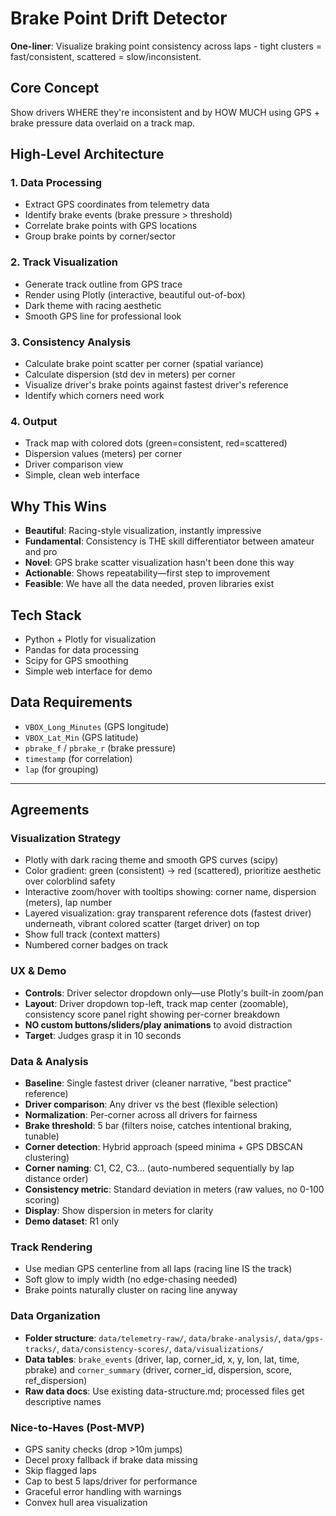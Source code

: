 # Brake Point Drift Detector

**One-liner**: Visualize braking point consistency across laps - tight clusters = fast/consistent, scattered = slow/inconsistent.

## Core Concept

Show drivers WHERE they're inconsistent and by HOW MUCH using GPS + brake pressure data overlaid on a track map.

## High-Level Architecture

### 1. Data Processing
- Extract GPS coordinates from telemetry data
- Identify brake events (brake pressure > threshold)
- Correlate brake points with GPS locations
- Group brake points by corner/sector

### 2. Track Visualization
- Generate track outline from GPS trace
- Render using Plotly (interactive, beautiful out-of-box)
- Dark theme with racing aesthetic
- Smooth GPS line for professional look

### 3. Consistency Analysis
- Calculate brake point scatter per corner (spatial variance)
- Calculate dispersion (std dev in meters) per corner
- Visualize driver's brake points against fastest driver's reference
- Identify which corners need work

### 4. Output
- Track map with colored dots (green=consistent, red=scattered)
- Dispersion values (meters) per corner
- Driver comparison view
- Simple, clean web interface

## Why This Wins

- **Beautiful**: Racing-style visualization, instantly impressive
- **Fundamental**: Consistency is THE skill differentiator between amateur and pro
- **Novel**: GPS brake scatter visualization hasn't been done this way
- **Actionable**: Shows repeatability—first step to improvement
- **Feasible**: We have all the data needed, proven libraries exist

## Tech Stack

- Python + Plotly for visualization
- Pandas for data processing
- Scipy for GPS smoothing
- Simple web interface for demo

## Data Requirements

- `VBOX_Long_Minutes` (GPS longitude)
- `VBOX_Lat_Min` (GPS latitude)
- `pbrake_f` / `pbrake_r` (brake pressure)
- `timestamp` (for correlation)
- `lap` (for grouping)

---

## Agreements

### Visualization Strategy
- Plotly with dark racing theme and smooth GPS curves (scipy)
- Color gradient: green (consistent) → red (scattered), prioritize aesthetic over colorblind safety
- Interactive zoom/hover with tooltips showing: corner name, dispersion (meters), lap number
- Layered visualization: gray transparent reference dots (fastest driver) underneath, vibrant colored scatter (target driver) on top
- Show full track (context matters)
- Numbered corner badges on track

### UX & Demo
- **Controls**: Driver selector dropdown only—use Plotly's built-in zoom/pan
- **Layout**: Driver dropdown top-left, track map center (zoomable), consistency score panel right showing per-corner breakdown
- **NO custom buttons/sliders/play animations** to avoid distraction
- **Target**: Judges grasp it in 10 seconds

### Data & Analysis
- **Baseline**: Single fastest driver (cleaner narrative, "best practice" reference)
- **Driver comparison**: Any driver vs the best (flexible selection)
- **Normalization**: Per-corner across all drivers for fairness
- **Brake threshold**: 5 bar (filters noise, catches intentional braking, tunable)
- **Corner detection**: Hybrid approach (speed minima + GPS DBSCAN clustering)
- **Corner naming**: C1, C2, C3... (auto-numbered sequentially by lap distance order)
- **Consistency metric**: Standard deviation in meters (raw values, no 0-100 scoring)
- **Display**: Show dispersion in meters for clarity
- **Demo dataset**: R1 only

### Track Rendering
- Use median GPS centerline from all laps (racing line IS the track)
- Soft glow to imply width (no edge-chasing needed)
- Brake points naturally cluster on racing line anyway

### Data Organization
- **Folder structure**: `data/telemetry-raw/`, `data/brake-analysis/`, `data/gps-tracks/`, `data/consistency-scores/`, `data/visualizations/`
- **Data tables**: `brake_events` (driver, lap, corner_id, x, y, lon, lat, time, pbrake) and `corner_summary` (driver, corner_id, dispersion, score, ref_dispersion)
- **Raw data docs**: Use existing data-structure.md; processed files get descriptive names

### Nice-to-Haves (Post-MVP)
- GPS sanity checks (drop >10m jumps)
- Decel proxy fallback if brake data missing
- Skip flagged laps
- Cap to best 5 laps/driver for performance
- Graceful error handling with warnings
- Convex hull area visualization
